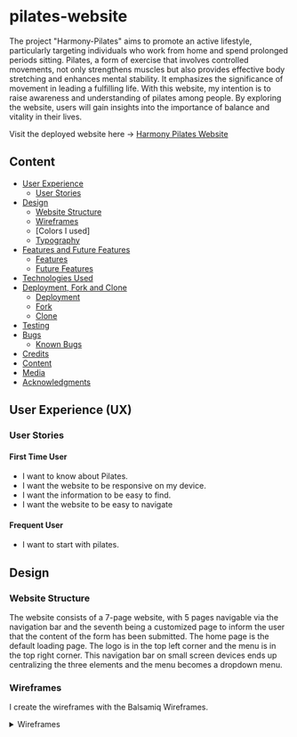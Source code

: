 # pilates-website
The project "Harmony-Pilates" aims to promote an active lifestyle, particularly targeting individuals who work from home and spend prolonged periods sitting. Pilates, a form of exercise that involves controlled movements, not only strengthens muscles but also provides effective body stretching and enhances mental stability. It emphasizes the significance of movement in leading a fulfilling life. With this website, my intention is to raise awareness and understanding of pilates among people. By exploring the website, users will gain insights into the importance of balance and vitality in their lives.

Visit the deployed website here → [Harmony Pilates Website](https://github.com/Ann-Anahit/pilates-website)

## Content

* [User Experience](#user-experience-ux)
    * [User Stories](#user-stories)
* [Design](#design)
    * [Website Structure](#website-structure)
    * [Wireframes](#wireframes)
    * [Colors I used]
    * [Typography](#typography)
* [Features and Future Features](#features-and-future-features)
    * [Features](#features)
    * [Future Features](#future-features)
* [Technologies Used](#technologies-used)
* [Deployment, Fork and Clone](#deployment-fork-and-clone)
    * [Deployment](#deployment)
    * [Fork](#how-to-fork)
    * [Clone](#how-to-clone)
* [Testing](#testing)
* [Bugs](#bugs)
    * [Known Bugs](#known-bugs)
* [Credits](#credits)
* [Content](#content)
* [Media](#media)
* [Acknowledgments](#acknowledgments)

## User Experience (UX)

### User Stories

#### First Time User

* I want to know about Pilates.
* I want the website to be responsive on my device.
* I want the information to be easy to find.
* I want the website to be easy to navigate

#### Frequent User
* I want to start with pilates.

## Design

### Website Structure

The website consists of a 7-page website, with 5 pages navigable via the navigation bar and the seventh being a customized page to inform the user that the content of the form has been submitted. The home page is the default loading page. The logo is in the top left corner and the menu is in the top right corner. This navigation bar on small screen devices ends up centralizing the three elements and the menu becomes a dropdown menu.

### Wireframes

I create the wireframes with the Balsamiq Wireframes.
<details>
<summary>Wireframes</summary>
<br><br>
home page<br>
<img src="documentation/1.home_wireframe.png">
<br><br>
about page<br>
<img src="documentation/2.about_wireframe.png">
<br><br>
history page<br>
<img src="documentation/3.history_wireframe .png">
<br><br>
videos page<br>
<img src="documentation/4.videos_wireframe.png">
<br><br>
contact page<br>
<img src="documentation/5.contact_wireframe.png">
<br><br>

### Color Scheme

- I used the color `#603F8B` in the navigation bar, for my logo and the icons in the bottom. 
- As secondary color I used `#FCD8C5` in the navigation bar.
- At the bottom is a padding in this `#E0FFFF` color.
- As text color I used `333333`.

![Harmony Pilates Color Scheme](documentation/color-sheme.png)

### Typography

The font I chose to use is [playfair-display](https://gwfh.mranftl.com/fonts/playfair-display?subsets=latin) from Google Fonts and as a fall back font, sans-serif.

This website includes 7 pages and all of them are responsive. They are: Home, About, History, Videos, Contact, Form Submitted und privacy policy. On each page we have:

- A favicon.<br>
![Harmony Pilates Favicon](documentation/favicon.png)

- A navigation bar 
![Harmony Pilates navigation-bar](documentation/navigation-bar.png)

### The Home Page

On the home page the user will find the message **Welcome to our pilates website** which clearly gives the idea of what the website is about.Also the background picture shows a person doing pilates.
![Harmony Pilates Home Page](documentation/home-page.png) 

### The About Page

This page comprises three images of a person who shows some pilates poses, under the images is a text what about pilates is.
![Harmony Pilates About Page](documentation/about1.png) 
![Harmony Pilates About Page](documentation/about2.png) 
![Harmony Pilates About Page](documentation/about3.png) 

### The History Page

On this page is a text about the history of pilates. The text is between two picturs.
![Harmony Pilates History Page](documentation/history1.png)
![Harmony Pilates History Page](documentation/history2.png)
![Harmony Pilates History Page](documentation/history3.png)

### Video Page

Here the user will find two videos of a person who is doing pilates in the nature.
![Harmony Pilates Videos Page](documentation/videos.png)

### Contact Page

There is a contact form and two figures on the bottom of the page.
![Harmony Pilates Contact Page](documentation/contact1.png)
![Harmony Pilates Contact Page](documentation/contact2.png)

### Form Submitted Page

This custom page was created to show up after a form is submitted, whether it's a contact form. The user cannot access it from the navigation bar.
![Harmony Pilates Submitted Form Page](documentation/submitted-form.png)

### The Privacy Policy Page

On this page is a text about the privacy policy of the page. 
![Harmony Pilates Privacy Policy Page](documentation/privacy-policy1.png)
![Harmony Pilates Privacy Policy Page](documentation/privacy-policy2.png)

[Back to top](<#content>)

## Technologies and Sides Used

- HTML5 to create the website structure.
- CSS3 to style the website.
- [Git](https://git-scm.com/) for version control.
- [GitHub](https://github.com/) to store files for the website.
- [Balsamiq Wireframes](https://www.balsamiq.com/) to create the wireframes.
- [Chat GPT](https://chat.openai.com/) to generate texts about the  history of pilates.
- [Google Fonts](https://fonts.google.com/) to import the font used on the website.
- [Favicon.io](https://favicon.io/) to create favicon.
- [Am I Responsive?](https://ui.dev/amiresponsive) to display the website image across various devices.
- [Font Awesome](https://fontawesome.com/) to add icons on the website.
- [Unsplash](https://unsplash.com/de) and [Vecteezy]https://de.vecteezy.com/ to get images.

[Back to top](<#content>)

## Deployment, Fork and Clone

### Deployment

1. Log in to GitHub.
2. Go to the repository for the project.
3. Click the settings button.
4. Select **Pages** in the left navigation menu under Code and Automation.
5. From the source dropdown select main branch and root. Press the save button.
6. The site has been deployed. It may take a few minutes before the site goes live.

### How to Fork

1. Log in to GitHub.
2. Go to the repository for the project.
3. Click the Fork button in the top right corner.

### How to Clone

1. Log in to GitHub.
2. Go to the repository for the project.
3. Click on the **green code button** and select if you would like to clone with HTTPS, SSH or GitHub CLI and copy the link below.
4. Navigate to the directory where you want to clone the repository and open terminal.
5. Type *git clone* into the terminal and paste the link you have from number 3. Press enter. This command will download the entire repository to your local machine.

[Back to top](<#content>)


